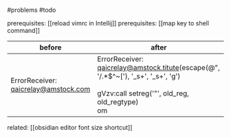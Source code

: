 #problems #todo 

prerequisites: [[reload vimrc in Intellij]]
prerequisites: [[map key to shell command]]

| before                               | after                                                                                                                                                           |
| ------------------------------------ | --------------------------------------------------------------------------------------------------------------------------------------------------------------- |
| ErrorReceiver: qaicrelay@amstock.com | ErrorReceiver: qaicrelay@amstock.titute(escape(@", '/\.*$^~['), '\_s\+', '\_s\+', 'g')<br>    <br>    gVzv:call setreg('"', old_reg, old_regtype)<br>    om<br> |

related: [[obsidian editor font size shortcut]]